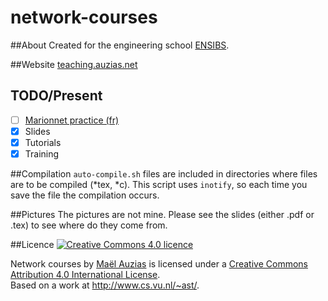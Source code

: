 network-courses
===============

##About
Created for the engineering school [ENSIBS](http://www-ensibs.univ-ubs.fr/).

##Website
[teaching.auzias.net](http://teaching.auzias.net)

## TODO/Present
- [ ] [Marionnet practice (fr)](http://www.marionnet.org/wiki/doku.php?id=travaux_pratiques)
- [x] Slides
- [x] Tutorials
- [x] Training

##Compilation
`auto-compile.sh` files are included in directories where files are to be compiled (*tex, *c). This script uses `inotify`, so each time you save the file the compilation occurs.

##Pictures
The pictures are not mine. Please see the slides (either .pdf or .tex) to see where do they come from.

##Licence
[![Creative Commons 4.0 licence](https://i.creativecommons.org/l/by/4.0/88x31.png)](http://creativecommons.org/licenses/by/4.0/)

<span xmlns:dct="http://purl.org/dc/terms/" property="dct:title">Network courses</span> by <a xmlns:cc="http://creativecommons.org/ns#" href="http://teaching.auzias.net" property="cc:attributionName" rel="cc:attributionURL">Maël Auzias</a> is licensed under a <a rel="license" href="http://creativecommons.org/licenses/by/4.0/">Creative Commons Attribution 4.0 International License</a>.<br>Based on a work at <a xmlns:dct="http://purl.org/dc/terms/" href="http://www.cs.vu.nl/~ast/" rel="dct:source">http://www.cs.vu.nl/~ast/</a>.
